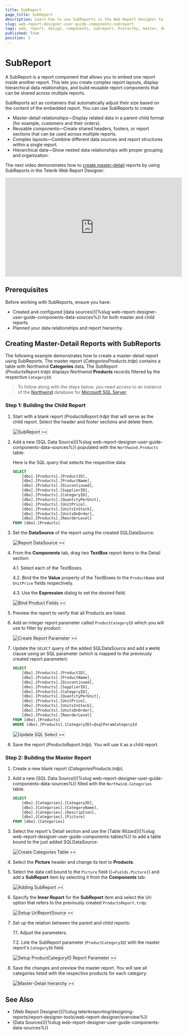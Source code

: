 ```yaml
---
title: SubReport
page_title: SubReport
description: Learn how to use SubReports in the Web Report Designer to embed reports within other reports for creating master-detail hierarchies and reusable report components.
slug: web-report-designer-user-guide-components-subreport
tags: web, report, design, components, subreport, hierarchy, master, detail
published: True
position: 3
---
```


<style>
img[alt$="><"] {
  border: 1px solid lightgrey;
}

</style>

# SubReport

A SubReport is a report component that allows you to embed one report inside another report. This lets you create complex report layouts, display hierarchical data relationships, and build reusable report components that can be shared across multiple reports.

SubReports act as containers that automatically adjust their size based on the content of the embedded report. You can use SubReports to create:

* Master-detail relationships&mdash;Display related data in a parent-child format (for example, customers and their orders).
* Reusable components&mdash;Create shared headers, footers, or report sections that can be used across multiple reports.
* Complex layouts&mdash;Combine different data sources and report structures within a single report.
* Hierarchical data&mdash;Show nested data relationships with proper grouping and organization.

The next video demonstrates how to [create master-detail](#) reports by using SubReports in the Telerik Web Report Designer:

<iframe width="560" height="315" src="https://www.youtube.com/embed/TDRZETEWtSk?si=Lgm3HkxytrWh0zTB" title="YouTube video player" frameborder="0" allow="accelerometer; autoplay; clipboard-write; encrypted-media; gyroscope; picture-in-picture; web-share" referrerpolicy="strict-origin-when-cross-origin" allowfullscreen></iframe>

## Prerequisites

Before working with SubReports, ensure you have:

* Created and configured [data sources]({%slug web-report-designer-user-guide-components-data-sources%}) for both master and child reports.
* Planned your data relationships and report hierarchy.

## Creating Master-Detail Reports with SubReports

The following example demonstrates how to create a master-detail report using SubReports. The master report (*CategoriesProducts.trdp*) contains a table with Northwind **Categories** data. The SubReport (*ProductsReport.trdp*) displays Northwind **Products** records filtered by the respective `CategoryID`.

> To follow along with the steps below, you need access to an instance of the [Northwind](https://github.com/microsoft/sql-server-samples/tree/master/samples/databases/northwind-pubs) database for [Microsoft SQL Server](https://learn.microsoft.com/en-us/sql/database-engine/install-windows/install-sql-server?view=sql-server-ver17).

### Step 1: Building the Child Report

1. Start with a blank report (*ProductsReport.trdp*) that will serve as the child report. Select the header and footer sections and delete them.

    ![SubReport ><](images/wrd-components-subreport-new-report.png)

1. Add a new [SQL Data Source]({%slug web-report-designer-user-guide-components-data-sources%}) populated with the `Northwind.Products` table:

    Here is the SQL query that selects the respective data:

    ```SQL
    SELECT
        [dbo].[Products].[ProductID], 
        [dbo].[Products].[ProductName], 
        [dbo].[Products].[Discontinued], 
        [dbo].[Products].[SupplierID], 
        [dbo].[Products].[CategoryID], 
        [dbo].[Products].[QuantityPerUnit], 
        [dbo].[Products].[UnitPrice], 
        [dbo].[Products].[UnitsInStock], 
        [dbo].[Products].[UnitsOnOrder], 
        [dbo].[Products].[ReorderLevel]
    FROM [dbo].[Products]
    ```

1. Set the **DataSource** of the report using the created SQLDataSource:

    ![Report DataSource ><](images/wrd-components-subreport-report-data-source.png)

1. From the **Components** tab, drag two **TextBox** report items to the Detail section:

    4.1. Select each of the TextBoxes.

    4.2. Bind the the **Value** property of the TextBoxes to the `ProductName` and `UnitPrice` fields respectively.

    4.3. Use the **Expression** dialog to set the desired field.

    ![Bind Product Fields ><](images/wrd-components-subreport-bind-product-fields.png)

1. Preview the report to verify that all Products are listed.

1. Add an integer report parameter called `ProductCategoryID` which you will use to filter by product:

    ![Create Report Parameter ><](images/wrd-components-subreport-create-report-parameter.png)

1. Update the `SELECT` query of the added SQLDataSource and add a `WHERE` clause using an SQL parameter (which is mapped to the previously created report parameter):

    ```SQL
    SELECT
        [dbo].[Products].[ProductID], 
        [dbo].[Products].[ProductName], 
        [dbo].[Products].[Discontinued], 
        [dbo].[Products].[SupplierID], 
        [dbo].[Products].[CategoryID], 
        [dbo].[Products].[QuantityPerUnit], 
        [dbo].[Products].[UnitPrice], 
        [dbo].[Products].[UnitsInStock], 
        [dbo].[Products].[UnitsOnOrder], 
        [dbo].[Products].[ReorderLevel]
    FROM [dbo].[Products]
    WHERE [dbo].[Products].[CategoryID]=@sqlParamCategoryId
    ```

    ![Update SQL Select ><](images/wrd-components-subreport-update-sql-select.png)

1. Save the report (*ProductsReport.trdp*). You will use it as a child report.

### Step 2: Building the Master Report

1. Create a new blank report (*CategoriesProducts.trdp*).

1. Add a new [SQL Data Source]({%slug web-report-designer-user-guide-components-data-sources%}) filled with the `Northwind.Categories` table:

    ```SQL
    SELECT
        [dbo].[Categories].[CategoryID], 
        [dbo].[Categories].[CategoryName], 
        [dbo].[Categories].[Description], 
        [dbo].[Categories].[Picture]
    FROM [dbo].[Categories]
    ```

1. Select the report's Detail section and use the [Table Wizard]({%slug web-report-designer-user-guide-components-tables%}) to add a table bound to the just added SQLDataSource:

    ![Create Categories Table ><](images/wrd-components-subreport-create-categories-table.png)

1. Select the **Picture** header and change its text to **Products**.

1. Select the data cell bound to the `Picture` field (`[=Fields.Picture]`) and add a **SubReport** item by selecting it from the **Components** tab:

    ![Adding SubReport ><](images/wrd-components-subreport-adding-subreport.png)

1. Specify the **Inner Report** for the **SubReport** item and select the Uri option that refers to the previously created `ProductsReport.trdp`:

    ![Setup UriReportSource ><](images/wrd-components-subreport-urireportsource.png)

1. Set up the relation between the parent and child reports:

    7.1. Adjust the parameters.

    7.2. Link the SubReport parameter (`ProductCategoryID`) with the master report's `CategoryID` field.

    ![Setup ProductCategoryID Report Parameter ><](images/wrd-components-subreport-setup-productcategoryid-report-parameter.png)

1. Save the changes and preview the master report. You will see all categories listed with the respective products for each category:

    ![Master-Detail hierarchy ><](images/wrd-components-subreport-master-detail-hierarchy.png)

## See Also

* [Web Report Designer]({%slug telerikreporting/designing-reports/report-designer-tools/web-report-designer/overview%})
* [Data Sources]({%slug web-report-designer-user-guide-components-data-sources%})
